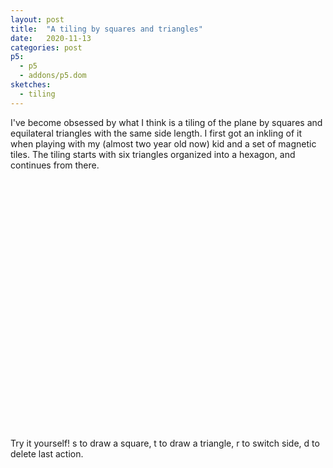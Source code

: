 ```yaml
---
layout: post
title:  "A tiling by squares and triangles"
date:   2020-11-13
categories: post
p5:
  - p5
  - addons/p5.dom
sketches:
  - tiling
---
```


I've become obsessed by what I think is a tiling of the plane by squares and equilateral triangles with the same side length. I first got an inkling of it when playing with my (almost two year old now) kid and a set of magnetic tiles. The tiling starts with six triangles organized into a hexagon, and continues from there.

<div id="autotiling" style="height: 400px; width:400px; position:relative;" ></div>

Try it yourself! s to draw a square, t to draw a triangle, r to switch side, d to delete last action.

<div id="tiling" style="height: 400px; width:400px; position:relative;" ></div>
